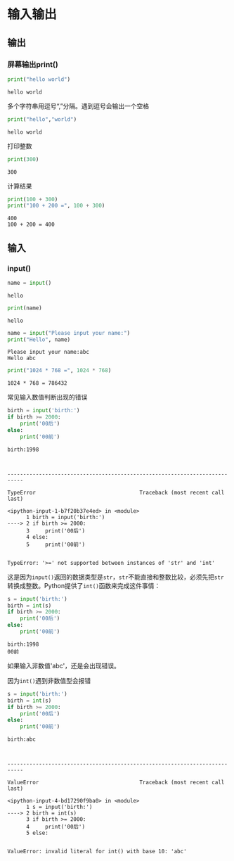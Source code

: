 
# 输入输出

## 输出

### 屏幕输出print()


```python
print("hello world")
```

    hello world


多个字符串用逗号“,”分隔。遇到逗号会输出一个空格


```python
print("hello","world")
```

    hello world


打印整数


```python
print(300)
```

    300


计算结果


```python
print(100 + 300)
print("100 + 200 =", 100 + 300)
```

    400
    100 + 200 = 400


## 输入

### input()


```python
name = input()
```

    hello



```python
print(name)
```

    hello



```python
name = input("Please input your name:")
print("Hello", name)
```

    Please input your name:abc
    Hello abc



```python
print("1024 * 768 =", 1024 * 768)
```

    1024 * 768 = 786432


常见输入数值判断出现的错误


```python
birth = input('birth:')
if birth >= 2000:
    print('00后')
else:
    print('00前')
```

    birth:1998



    ---------------------------------------------------------------------------

    TypeError                                 Traceback (most recent call last)

    <ipython-input-1-b7f20b37e4ed> in <module>
          1 birth = input('birth:')
    ----> 2 if birth >= 2000:
          3     print('00后')
          4 else:
          5     print('00前')


    TypeError: '>=' not supported between instances of 'str' and 'int'


这是因为`input()`返回的数据类型是`str`，`str`不能直接和整数比较，必须先把`str`转换成整数。Python提供了`int()`函数来完成这件事情：


```python
s = input('birth:')
birth = int(s)
if birth >= 2000:
    print('00后')
else:
    print('00前')
```

    birth:1998
    00前


如果输入非数值'abc'，还是会出现错误。

因为`int()`遇到非数值型会报错


```python
s = input('birth:')
birth = int(s)
if birth >= 2000:
    print('00后')
else:
    print('00前')
```

    birth:abc



    ---------------------------------------------------------------------------

    ValueError                                Traceback (most recent call last)

    <ipython-input-4-bd17290f9ba0> in <module>
          1 s = input('birth:')
    ----> 2 birth = int(s)
          3 if birth >= 2000:
          4     print('00后')
          5 else:


    ValueError: invalid literal for int() with base 10: 'abc'



```python

```
